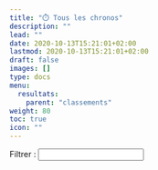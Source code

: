 ```yaml
---
title: "⏱️ Tous les chronos"
description: ""
lead: ""
date: 2020-10-13T15:21:01+02:00
lastmod: 2020-10-13T15:21:01+02:00
draft: false
images: []
type: docs
menu:
  resultats:
    parent: "classements"
weight: 80
toc: true
icon: ""
---
```


<!-- Flag icons -->

<link rel="stylesheet" href="https://cdnjs.cloudflare.com/ajax/libs/jquery.tablesorter/2.31.3/css/theme.default.min.css">
<script src="https://ajax.googleapis.com/ajax/libs/jquery/3.5.1/jquery.min.js"></script>
<script src="https://cdnjs.cloudflare.com/ajax/libs/jquery-csv/1.0.11/jquery.csv.min.js"></script>
<script src="https://cdnjs.cloudflare.com/ajax/libs/moment.js/2.29.4/moment.min.js"></script>

<style>
    .pagination {
        margin-top: 10px;
    }
    .sort-indicator {
        cursor: pointer;
    }
    .sort-asc, .sort-desc {
        display: none;
    }
    .sort-asc.active, .sort-desc.active {
        display: inline;
    }
</style>

<div class="container">
    <div class="form-group">
        <label for="filter">Filtrer :</label>
        <input type="text" class="form-control" id="filter">
    </div>
    <div class="table-responsive">
        <table class="table table-striped" id="dataTable"></table>
    </div>
    <div class="text-center">
        <div class="pagination"></div>
    </div>
</div>

<script>
    const ITEMS_PER_PAGE = 10;
    let csvData = [];
    let filteredData = [];
    let sortedBy = 0;  // Indique que nous trions par la première colonne
    let sortDirection = -1;  // Indique que nous trions en ordre descendant

    $(document).ready(function() {
        $.ajax({
            url: "/data/resultat.csv",
            dataType: "text",
            success: function(data) {
                csvData = $.csv.toArrays(data);
                filteredData = csvData.slice(1); // copy all except headers
                filteredData.sort((a, b) => {
                    let valA = a[sortedBy];
                    let valB = b[sortedBy];
                    if (!isNaN(valA) && !isNaN(valB)) {
                        valA = Number(valA);
                        valB = Number(valB);
                    }
                    if (valA < valB) {
                        return -sortDirection;
                    }
                    if (valA > valB) {
                        return sortDirection;
                    }
                    return 0;
                });
                renderTable(csvData, 1);
            }
        });

        $('#filter').on('keyup', function() {
            let value = $(this).val().toLowerCase();
            filteredData = csvData.slice(1).filter(row => row.join(' ').toLowerCase().includes(value));

            // Après la mise à jour des données filtrées, réappliquer le tri
            filteredData.sort((a, b) => {
                let valA = a[sortedBy];
                let valB = b[sortedBy];
                if (sortedBy === 0) {  // Si nous trions par la première colonne (timestamp)
                    valA = new Date(valA);
                    valB = new Date(valB);
                } else if (!isNaN(valA) && !isNaN(valB)) {
                    valA = Number(valA);
                    valB = Number(valB);
                }
                if (valA < valB) {
                    return -sortDirection;
                }
                if (valA > valB) {
                    return sortDirection;
                }
                return 0;
            });

            renderTable(filteredData, 1);
        });
    });

    function renderTable(data, pageNum) {
        let html = '<thead><tr>';
        for (let j = 0; j < csvData[0].length; j++) {
            html += '<th class="sort-indicator" data-column="' + j + '">' + csvData[0][j];
            html += '<span class="sort-asc' + (j === sortedBy && sortDirection === 1 ? ' active' : '') + '">&#9650;</span>';
            html += '<span class="sort-desc' + (j === sortedBy && sortDirection === -1 ? ' active' : '') + '">&#9660;</span>';
            html += '</th>';
        }
        html += '</tr></thead><tbody>';
        let start = (pageNum - 1) * ITEMS_PER_PAGE;
        let end = start + ITEMS_PER_PAGE;
        for (let i = start; i < end && i < filteredData.length; i++) {
            html += '<tr>';
            for (let j = 0; j < filteredData[i].length; j++) {
                let cellValue = filteredData[i][j];
                if (j === 0) {  // Si c'est la première colonne (timestamp)
                    cellValue = moment(cellValue).format('DD/MM/YYYY HH:mm:ss');
                }
                html += '<td>' + cellValue + '</td>';
            }
            html += '</tr>';
        }
        html += '</tbody>';

        $('#dataTable').html(html);
        createPagination(filteredData.length, pageNum);

        $('#dataTable').html(html);
        createPagination(filteredData.length, pageNum);

        // Attache les gestionnaires d'événements de tri aux en-têtes de colonnes
        $('.sort-indicator').on('click', function() {
            let column = $(this).data('column');
            if (sortedBy === column) {
                sortDirection = -sortDirection;
            } else {
                sortedBy = column;
                sortDirection = 1;
            }
            filteredData.sort((a, b) => {
                let valA = a[column];
                let valB = b[column];
                if (!isNaN(valA) && !isNaN(valB)) {
                    valA = Number(valA);
                    valB = Number(valB);
                }
                if (valA < valB) {
                    return -sortDirection;
                }
                if (valA > valB) {
                    return sortDirection;
                }
                return 0;
            });
            renderTable(csvData, 1);
        });
    }

    function createPagination(rows, currentPage) {
        let pages = Math.ceil(rows / ITEMS_PER_PAGE);
        let html = '';
        for (let i = 1; i <= pages; i++) {
            if (i === currentPage) {
                html += '<span class="page-num active">' + i + '</span>';
            } else {
                html += '<span class="page-num">' + i + '</span>';
            }
        }
        $('.pagination').html(html);

        $('.page-num').on('click', function() {
            let pageNum = $(this).text();
            renderTable(csvData, Number(pageNum));
        });
    }
</script>

<script src="moment.js"></script>
<script>
    moment().format();
</script>
